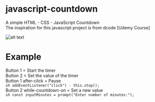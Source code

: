 # javascript-countdown
A simple HTML - CSS - JavaScript Countdown<br/>
The inspiration for this javascript project is from dcode [Udemy Course]

![alt text](https://i.imgur.com/TgtfDVQ.png)

# Example

Button 1 = Start the timer<br/>
Button 2 = Set the value of the timer<br/>
Button 1 after-click = Pause<br/>
```sh addEventListener("click") - this.stop();``` <br/>
Button 2 while-countdown-on = Set a new value<br/>
```sh const inputMinutes = prompt("Enter number of minutes:");```